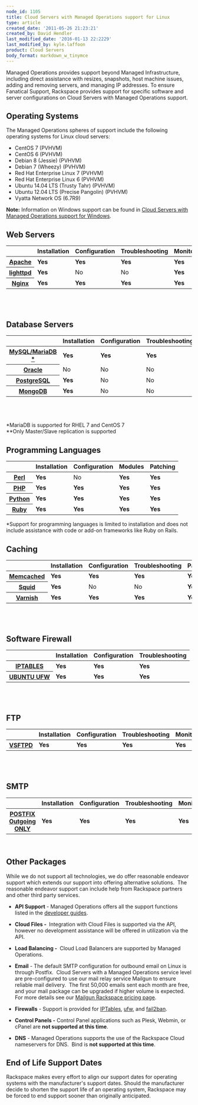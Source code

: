 ```yaml
---
node_id: 1105
title: Cloud Servers with Managed Operations support for Linux
type: article
created_date: '2011-05-26 21:23:21'
created_by: David Hendler
last_modified_date: '2016-01-13 22:2229'
last_modified_by: kyle.laffoon
product: Cloud Servers
body_format: markdown_w_tinymce
---
```


<p>Managed Operations provides support beyond Managed Infrastructure, including direct assistance with resizes, snapshots, host machine issues, adding and removing servers, and managing IP addresses. To ensure Fanatical Support, Rackspace provides support for specific software and server configurations on Cloud Servers with Managed Operations support.</p>

<h2>Operating Systems <a id="Operating_Systems" name="Operating_Systems"></a></h2>

<p>The Managed Operations spheres of support include the following operating systems for Linux cloud servers:</p>

<ul>
	<li>CentOS 7 (PVHVM)</li>
	<li>CentOS 6 (PVHVM)&nbsp;&nbsp;&nbsp;&nbsp;&nbsp;&nbsp;&nbsp;</li>
	<li>Debian 8 (Jessie) (PVHVM)</li>
	<li>Debian 7 (Wheezy) (PVHVM)</li>
	<li>Red Hat Enterprise Linux 7 (PVHVM)</li>
	<li>Red Hat Enterprise Linux 6 (PVHVM)</li>
	<li>Ubuntu 14.04 LTS (Trusty Tahr) (PVHVM)</li>
	<li>Ubuntu 12.04 LTS (Precise Pangolin) (PVHVM)</li>
	<li>Vyatta Network OS (6.7R9)</li>
</ul>

<p><strong>Note:</strong>&nbsp;Information on Windows support can be found in&nbsp;<a href="http://www.rackspace.com/knowledge_center/article/cloud-servers-with-managed-operations-support-for-windows">Cloud Servers with Managed Operations support for Windows</a>.</p>

<h2>Web Servers<a id="Webservers" name="Webservers"></a></h2>

<table>
	<thead>
		<tr>
			<th>&nbsp;</th>
			<th>Installation</th>
			<th>Configuration</th>
			<th>Troubleshooting</th>
			<th>Monitoring</th>
			<th>Patching</th>
		</tr>
	</thead>
	<tbody>
		<tr>
			<th><a href="http://httpd.apache.org/" target="_blank">Apache</a></th>
			<td><strong>Yes</strong></td>
			<td><strong>Yes</strong></td>
			<td><strong>Yes</strong></td>
			<td><strong>Yes</strong></td>
			<td><strong>Yes</strong></td>
		</tr>
		<tr>
			<th><a href="http://www.lighttpd.net" target="_blank">lighttpd</a></th>
			<td><strong>Yes</strong></td>
			<td>No</td>
			<td>No</td>
			<td><strong>Yes</strong></td>
			<td><strong>Yes</strong></td>
		</tr>
		<tr>
			<th><a href="http://nginx.net" target="_blank">Nginx</a></th>
			<td><strong>Yes</strong></td>
			<td><strong>Yes</strong></td>
			<td><strong>Yes</strong></td>
			<td><strong>Yes</strong></td>
			<td><strong>Yes</strong></td>
		</tr>
	</tbody>
</table>

<h2>&nbsp;</h2>

<h2>Database Servers</h2>

<table height="218" width="848">
	<thead>
		<tr>
			<th>&nbsp;</th>
			<th>Installation</th>
			<th>Configuration</th>
			<th>Troubleshooting</th>
			<th>Replication</th>
			<th>Monitoring</th>
			<th>Patching</th>
			<th>Backup</th>
		</tr>
	</thead>
	<tbody>
		<tr>
			<th><a href="http://www.mysql.com" target="_blank">MySQL/</a><a href="http://mariadb.org" target="_blank">MariaDB *</a></th>
			<td><strong>Yes</strong></td>
			<td><strong>Yes</strong></td>
			<td><strong>Yes</strong></td>
			<td><strong>Yes**</strong></td>
			<td><strong>Yes</strong></td>
			<td><strong>Yes</strong></td>
			<td><strong>Yes</strong></td>
		</tr>
		<tr>
			<th><a href="http://www.oracle.com/us/products/database/index.html" target="_blank">Oracle</a></th>
			<td>No</td>
			<td>No</td>
			<td>No</td>
			<td>No</td>
			<td>No</td>
			<td>No</td>
			<td>No</td>
		</tr>
		<tr>
			<th><a href="http://postgresql.com" target="_blank">PostgreSQL</a></th>
			<td><strong>Yes</strong></td>
			<td>No</td>
			<td>No</td>
			<td>No</td>
			<td><strong>Yes</strong></td>
			<td>No</td>
			<td>No</td>
		</tr>
		<tr>
			<th><a href="http://www.mongodb.org/" target="_blank">MongoDB</a></th>
			<td><strong>Yes</strong></td>
			<td>No</td>
			<td>No</td>
			<td>No</td>
			<td>No</td>
			<td>No</td>
			<td>No</td>
		</tr>
	</tbody>
</table>

<p>*MariaDB is supported for RHEL 7 and CentOS 7<br />
**Only Master/Slave&nbsp;replication is supported</p>

<h2>Programming Languages</h2>

<table>
	<thead>
		<tr>
			<th>&nbsp;</th>
			<th>Installation</th>
			<th>Configuration</th>
			<th>Modules</th>
			<th>Patching</th>
		</tr>
	</thead>
	<tbody>
		<tr>
			<th><a href="http://www.perl.org" target="_blank">Perl</a></th>
			<td><strong>Yes</strong></td>
			<td>No</td>
			<td><strong>Yes</strong></td>
			<td><strong>Yes</strong></td>
		</tr>
		<tr>
			<th><a href="http://www.php.net" target="_blank">PHP</a></th>
			<td><strong>Yes</strong></td>
			<td><strong>Yes</strong></td>
			<td><strong>Yes</strong></td>
			<td><strong>Yes</strong></td>
		</tr>
		<tr>
			<th><a href="http://www.python.org" target="_blank">Python</a></th>
			<td><strong>Yes</strong></td>
			<td><strong>Yes</strong></td>
			<td><strong>Yes</strong></td>
			<td><strong>Yes</strong></td>
		</tr>
		<tr>
			<th><a href="http://www.ruby-lang.org" target="_blank">Ruby</a></th>
			<td><strong>Yes</strong></td>
			<td><strong>Yes</strong></td>
			<td><strong>Yes</strong></td>
			<td><strong>Yes</strong></td>
		</tr>
	</tbody>
</table>

<p>*Support for programming languages is limited to installation and does&nbsp;not include assistance with code or add-on frameworks like Ruby on Rails.</p>

<h2>Caching</h2>

<table>
	<thead>
		<tr>
			<th>&nbsp;</th>
			<th>Installation</th>
			<th>Configuration</th>
			<th>Troubleshooting</th>
			<th>Patching</th>
		</tr>
	</thead>
	<tbody>
		<tr>
			<th><a href="http://memcached.org" target="_blank">Memcached</a></th>
			<td><strong>Yes</strong></td>
			<td><strong>Yes</strong></td>
			<td><strong>Yes</strong></td>
			<td><strong>Yes</strong></td>
		</tr>
		<tr>
			<th><a href="http://squid-cache.org" target="_blank">Squid</a></th>
			<td><strong>Yes</strong></td>
			<td>No</td>
			<td>No</td>
			<td><strong>Yes</strong></td>
		</tr>
		<tr>
			<th><a href="http://varnish-cache.org" target="_blank">Varnish</a></th>
			<td><strong>Yes</strong></td>
			<td><strong>Yes</strong></td>
			<td><b>Yes</b></td>
			<td><strong>Yes</strong></td>
		</tr>
	</tbody>
</table>

<h2>&nbsp;</h2>

<h2>Software Firewall</h2>

<table>
	<thead>
		<tr>
			<th>&nbsp;</th>
			<th>Installation</th>
			<th>Configuration</th>
			<th>Troubleshooting</th>
		</tr>
	</thead>
	<tbody>
		<tr>
			<th><a href="http://www.netfilter.org/projects/iptables/" target="_blank">IPTABLES</a></th>
			<td><strong>Yes</strong></td>
			<td><strong>Yes</strong></td>
			<td><strong>Yes</strong></td>
		</tr>
		<tr>
			<th><a href="https://wiki.ubuntu.com/UncomplicatedFirewall" target="_blank">UBUNTU UFW</a></th>
			<td><strong>Yes</strong></td>
			<td><strong>Yes</strong></td>
			<td><strong>Yes</strong></td>
		</tr>
	</tbody>
</table>

<h2>&nbsp;</h2>

<h2>FTP</h2>

<table>
	<thead>
		<tr>
			<th>&nbsp;</th>
			<th>Installation</th>
			<th>Configuration</th>
			<th>Troubleshooting</th>
			<th>Monitoring</th>
			<th>Patching</th>
		</tr>
	</thead>
	<tbody>
		<tr>
			<th><a href="https://security.appspot.com/vsftpd.html" target="_blank">VSFTPD</a></th>
			<td><strong>Yes</strong></td>
			<td><strong>Yes</strong></td>
			<td><strong>Yes</strong></td>
			<td><strong>Yes</strong></td>
			<td><strong>Yes</strong></td>
		</tr>
	</tbody>
</table>

<h2>&nbsp;</h2>

<h2>SMTP</h2>

<table>
	<thead>
		<tr>
			<th>&nbsp;</th>
			<th>Installation</th>
			<th>Configuration</th>
			<th>Troubleshooting</th>
			<th>Monitoring</th>
			<th>Patching</th>
		</tr>
	</thead>
	<tbody>
		<tr>
			<th><a href="http://www.postfix.org/" target="_blank">POSTFIX Outgoing ONLY</a></th>
			<td><strong>Yes</strong></td>
			<td><strong>Yes</strong></td>
			<td><strong>Yes</strong></td>
			<td><strong>Yes</strong></td>
			<td><strong>Yes</strong></td>
		</tr>
	</tbody>
</table>

<p>&nbsp;</p>

<p><a id="Other_Packages" name="Other_Packages"></a></p>

<h2>Other Packages</h2>

<p><span>While we do not support all technologies, we do offer reasonable endeavor support which extends our support into offering alternative solutions. &nbsp;The reasonable endeavor support can include&nbsp;help from Rackspace partners and other third party services.</span></p>

<ul>
	<li>
	<p><strong>API Support</strong>&nbsp;- Managed Operations offers all the support functions listed in the <a href="http://docs.rackspace.com/">developer guides</a>.</p>
	</li>
	<li>
	<p><strong>Cloud Files -&nbsp;</strong>&nbsp;Integration with Cloud Files is supported via the API, however no development assistance will be offered in utilization via the API.</p>
	</li>
	<li>
	<p><strong>Load Balancing -&nbsp;</strong>&nbsp;Cloud Load Balancers are supported by Managed Operations.</p>
	</li>
	<li>
	<p><strong>Email</strong>&nbsp;-&nbsp;The default SMTP configuration for outbound email on Linux is through Postfix. &nbsp;Cloud Servers with a Managed Operations service level are pre-configured to use our mail relay service Mailgun to ensure reliable mail delivery. &nbsp;The first 50,000 emails sent each month are free, and your mail package can be upgraded if higher volume is expected. For more details see our <a href="http://www.mailgun.com/rackspace" target="_blank">Mailgun Rackspace pricing page</a>.</p>
	</li>
	<li>
	<p><strong>Firewalls</strong>&nbsp;- Support is provided for&nbsp;<a href="http://www.netfilter.org/">IPTables</a>,&nbsp;<a href="https://help.ubuntu.com/community/UFW">ufw</a>, and&nbsp;<a href="http://www.fail2ban.org/wiki/index.php/Main_Page">fail2ban</a>.</p>
	</li>
	<li>
	<p><strong>Control Panels -</strong>&nbsp;Control Panel applications such as Plesk, Webmin, or cPanel are&nbsp;<strong>not supported at this time</strong>.</p>
	</li>
	<li>
	<p><strong>DNS</strong> - Managed Operations supports the use of the Rackspace Cloud nameservers for DNS. &nbsp;Bind is <strong>not supported at this time</strong>.</p>
	</li>
</ul>

<h2>End of Life Support Dates</h2>

<p>Rackspace makes every effort to align our support dates for operating systems with the manufacturer's support dates. Should the manufacturer decide to shorten the support life of an operating system, Rackspace may be forced to end support sooner than originally anticipated.</p>
